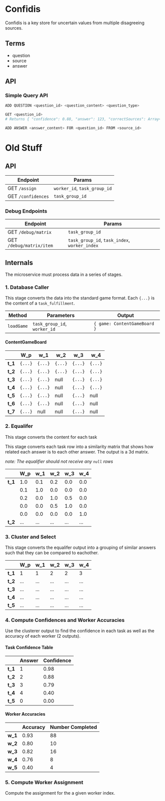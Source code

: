 # Confidis

Confidis is a key store for uncertain values from multiple disagreeing sources.

## Terms

* question
* source
* answer

## API

### Simple Query API

```bash
ADD QUESTION <question_id> <question_content> <question_type>

GET <question_id>
# Returns { "confidence": 0.88, "answer": 123, "correctSources": Array<source_id> }

ADD ANSWER <answer_content> FOR <question_id> FROM <source_id>
```


# Old Stuff

## API

| Endpoint           | Params                       |
| ------------------ | ---------------------------- |
| GET `/assign`      | `worker_id`, `task_group_id` |
| GET `/confidences` | `task_group_id`              |

### Debug Endpoints

| Endpoint                 | Params                                        |
| ------------------------ | --------------------------------------------- |
| GET `/debug/matrix`      | `task_group_id`                               |
| GET `/debug/matrix/item` | `task_group_id`, `task_index`, `worker_index` |

## Internals

The microservice must process data in a series of stages.

### 1. Database Caller

This stage converts the data into the standard game format. Each `{...}` is the content of a `task_fulfillment`.

| Method     | Parameters                   | Output                       |
| ---------- | ---------------------------- | ---------------------------- |
| `loadGame` | `task_group_id`, `worker_id` | `{ game: ContentGameBoard }` |

#### ContentGameBoard

|         | W_p     | w_1     | w_2     | w_3     | w_4     |
| ------- | ------- | ------- | ------- | ------- | ------- |
| **t_1** | `{...}` | `{...}` | `{...}` | `{...}` | `{...}` |
| **t_2** | `{...}` | `{...}` | `{...}` | `{...}` | `{...}` |
| **t_3** | `{...}` | `{...}` | null    | `{...}` | `{...}` |
| **t_4** | `{...}` | `{...}` | null    | `{...}` | `{...}` |
| **t_5** | `{...}` | `{...}` | null    | `{...}` | null    |
| **t_6** | `{...}` | `{...}` | null    | `{...}` | null    |
| **t_7** | `{...}` | null    | null    | `{...}` | null    |

### 2. Equalifer

This stage converts the content for each task

This stage converts each task row into a similarity matrix that shows how related each answer is to each other answer. The output is a 3d matrix.

_note: The equalifier should not receive any `null` rows_

|         | W_p | w_1 | w_2 | w_3 | w_4 |
| ------- | --- | --- | --- | --- | --- |
| **t_1** | 1.0 | 0.1 | 0.2 | 0.0 | 0.0 |
|         | 0.1 | 1.0 | 0.0 | 0.0 | 0.0 |
|         | 0.2 | 0.0 | 1.0 | 0.5 | 0.0 |
|         | 0.0 | 0.0 | 0.5 | 1.0 | 0.0 |
|         | 0.0 | 0.0 | 0.0 | 0.0 | 1.0 |
| **t_2** | ... | ... | ... | ... | ... |

### 3. Cluster and Select

This stage converts the equalifer output into a grouping of similar answers such that they can be compared to eachother.

|         | W_p | w_1 | w_2 | w_3 | w_4 |
| ------- | --- | --- | --- | --- | --- |
| **t_1** | 1   | 1   | 2   | 2   | 3   |
| **t_2** | ... | ... | ... | ... | ... |
| **t_3** | ... | ... | ... | ... | ... |
| **t_4** | ... | ... | ... | ... | ... |
| **t_5** | ... | ... | ... | ... | ... |

### 4. Compute Confidences and Worker Accuracies

Use the clusterer output to find the confidence in each task as well as the accuracy of each worker (2 outputs).

#### Task Confidence Table

|         | Answer | Confidence |
| ------- | ------ | ---------- |
| **t_1** | 1      | 0.98       |
| **t_2** | 2      | 0.88       |
| **t_3** | 3      | 0.79       |
| **t_4** | 4      | 0.40       |
| **t_5** | 0      | 0.00       |

#### Worker Accuracies

|         | Accuracy | Number Completed |
| ------- | -------- | ---------------- |
| **w_1** | 0.93     | 88               |
| **w_2** | 0.80     | 10               |
| **w_3** | 0.82     | 16               |
| **w_4** | 0.76     | 8                |
| **w_5** | 0.40     | 4                |

### 5. Compute Worker Assignment

Compute the assignment for the a given worker index.
